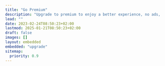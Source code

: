 ```yaml
---
title: "Go Premium"
description: "Upgrade to premium to enjoy a better experience, no ads, additional features, commercial & publishing licenses, and more."
lead: ""
date: 2023-02-24T08:50:23+02:00
lastmod: 2025-01-21T08:50:23+02:00
draft: false
images: []
layout: embedded
embedded: "upgrade"
sitemap:
  priority: 0.9
---
```

